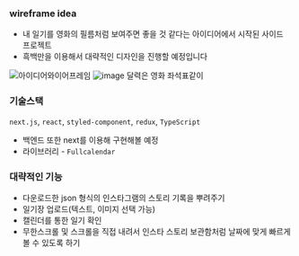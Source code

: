 ### wireframe idea
- 내 일기를 영화의 필름처럼 보여주면 좋을 것 같다는 아이디어에서 시작된 사이드 프로젝트
- 흑백만을 이용해서 대략적인 디자인을 진행할 예정입니다

![아이디어와이어프레임](https://github.com/user-attachments/assets/bbf9c78a-d2c9-47d9-8f51-b6d8f53d7ce5)
![image](https://github.com/user-attachments/assets/bff55bff-8ed1-4b1a-933e-815feccf17e7) 
달력은 영화 좌석표같이

### 기술스택
`next.js`, `react`, `styled-component`, `redux`, `TypeScript`
- 백엔드 또한 next를 이용해 구현해볼 예정
- 라이브러리 - `Fullcalendar`

### 대략적인 기능
- 다운로드한 json 형식의 인스타그램의 스토리 기록을 뿌려주기
- 일기장 업로드(텍스트, 이미지 선택 가능)
- 캘린더를 통한 일기 확인
- 무한스크롤 및 스크롤을 직접 내려서 인스타 스토리 보관함처럼 날짜에 맞게 빠르게 볼 수 있도록 하기
